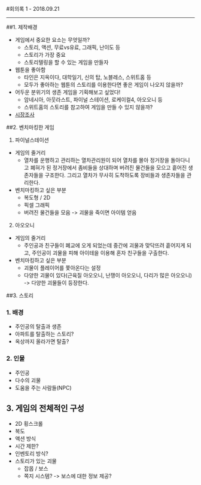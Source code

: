 #회의록 1 - 2018.09.21
* * *
##1. 제작배경
* 게임에서 중요한 요소는 무엇일까?
	+ 스토리, 액션, 무료vs유료, 그래픽, 난이도 등
	+ 스토리가 가장 중요
	+ 스토리텔링을 할 수 있는 게임을 만들자
* 웹툰을 좋아함
	+ 타인은 지옥이다, 대학일기, 신의 탑, 노블레스, 스위트홈 등
	+ 모두가 좋아하는 웹툰의 스토리를 이용한다면 좋은 게임이 나오지 않을까?
* 어두운 분위기의 생존 게임을 기획해보고 싶었다!
	+ 암네시아, 아웃라스트, 파이널 스테이션, 로케이컬4, 아오오니 등
	+ 스위트홈의 스토리를 참고하여 게임을 만들 수 있지 않을까?
* [시장조사](https://github.com/0inhae0/eight-color-bird/blob/master/%EC%8B%9C%EC%9E%A5%EC%A1%B0%EC%82%AC.md)

##2. 벤치마킹한 게임
1. 파이널스테이션
* 게임의 줄거리
  * 열차를 운행하고 관리하는 열차관리원이 되어 열차를 몰아 정거장을 돌아다니고 폐혀가 된 정거장에서 좀비들을 상대하며 버려진 물건들을 모으고 흩어진 생존자들을 구조한다. 그리고 열차가 무사히 도착하도록 장비들과 생존자들을 관리한다.
* 벤치마킹하고 싶은 부분
  * 복도형 / 2D
  * 픽셀 그래픽
  * 버려진 물건들을 모음 -> 괴물을 죽이면 아이템 얻음

2. 아오오니
* 게임의 줄거리
  * 주인공과 친구들이 폐교에 오게 되었는데 중간에 괴물과 맞닥뜨려 흩어지게 되고, 주인공이 괴물을 피해 아이테을 이용해 혼자 친구들을 구출한다.
* 벤치마킹하고 싶은 부분
  * 괴물이 플레이어를 쫓아온다는 설정
  * 다양한 괴물이 있다(근육질 아오오니, 난쟁이 아오오니, 다리가 많은 아오오니) -> 다양한 괴물들이 등장한다.
  
##3. 스토리
### 1. 배경
* 주인공의 탈출과 생존
* 아파트를 탈출하는 스토리?
* 옥상까지 올라가면 탈출?
### 2. 인물
* 주인공
* 다수의 괴물
* 도움을 주는 사람들(NPC)
## 3. 게임의 전체적인 구성
* 2D 횡스크롤
* 복도
* 액션 방식
* 시간 제한?
* 인벤토리 방식?
* 스토리가 있는 괴물
	* 잡몹 / 보스 
	* 쪽지 시스템? -> 보스에 대한 정보 제공?

	
